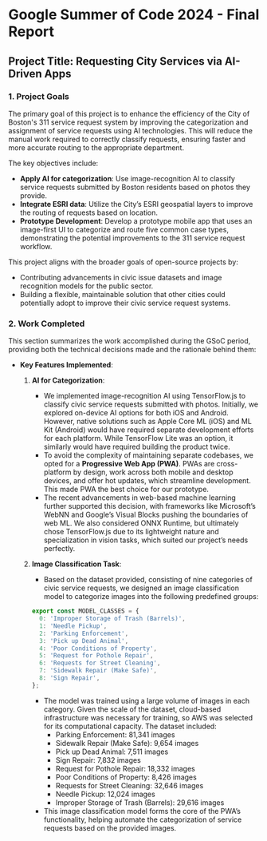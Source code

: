# Google Summer of Code 2024 - Final Report

## Project Title: Requesting City Services via AI-Driven Apps

### 1. **Project Goals**
The primary goal of this project is to enhance the efficiency of the City of Boston's 311 service request system by improving the categorization and assignment of service requests using AI technologies. This will reduce the manual work required to correctly classify requests, ensuring faster and more accurate routing to the appropriate department.

The key objectives include:
- **Apply AI for categorization**: Use image-recognition AI to classify service requests submitted by Boston residents based on photos they provide.
- **Integrate ESRI data**: Utilize the City’s ESRI geospatial layers to improve the routing of requests based on location.
- **Prototype Development**: Develop a prototype mobile app that uses an image-first UI to categorize and route five common case types, demonstrating the potential improvements to the 311 service request workflow.

This project aligns with the broader goals of open-source projects by:
- Contributing advancements in civic issue datasets and image recognition models for the public sector.
- Building a flexible, maintainable solution that other cities could potentially adopt to improve their civic service request systems.

### 2. **Work Completed**

This section summarizes the work accomplished during the GSoC period, providing both the technical decisions made and the rationale behind them:

- **Key Features Implemented**:
  1. **AI for Categorization**:
     - We implemented image-recognition AI using TensorFlow.js to classify civic service requests submitted with photos. Initially, we explored on-device AI options for both iOS and Android. However, native solutions such as Apple Core ML (iOS) and ML Kit (Android) would have required separate development efforts for each platform. While TensorFlow Lite was an option, it similarly would have required building the product twice.
     - To avoid the complexity of maintaining separate codebases, we opted for a **Progressive Web App (PWA)**. PWAs are cross-platform by design, work across both mobile and desktop devices, and offer hot updates, which streamline development. This made PWA the best choice for our prototype.
     - The recent advancements in web-based machine learning further supported this decision, with frameworks like Microsoft’s WebNN and Google’s Visual Blocks pushing the boundaries of web ML. We also considered ONNX Runtime, but ultimately chose TensorFlow.js due to its lightweight nature and specialization in vision tasks, which suited our project’s needs perfectly.

  2. **Image Classification Task**:
     - Based on the dataset provided, consisting of nine categories of civic service requests, we designed an image classification model to categorize images into the following predefined groups:
     ```js
     export const MODEL_CLASSES = {
       0: 'Improper Storage of Trash (Barrels)',
       1: 'Needle Pickup',
       2: 'Parking Enforcement',
       3: 'Pick up Dead Animal',
       4: 'Poor Conditions of Property',
       5: 'Request for Pothole Repair',
       6: 'Requests for Street Cleaning',
       7: 'Sidewalk Repair (Make Safe)',
       8: 'Sign Repair',
     };
     ```
     - The model was trained using a large volume of images in each category. Given the scale of the dataset, cloud-based infrastructure was necessary for training, so AWS was selected for its computational capacity. The dataset included:
       - Parking Enforcement: 81,341 images
       - Sidewalk Repair (Make Safe): 9,654 images
       - Pick up Dead Animal: 7,511 images
       - Sign Repair: 7,832 images
       - Request for Pothole Repair: 18,332 images
       - Poor Conditions of Property: 8,426 images
       - Requests for Street Cleaning: 32,646 images
       - Needle Pickup: 12,024 images
       - Improper Storage of Trash (Barrels): 29,616 images
     - This image classification model forms the core of the PWA’s functionality, helping automate the categorization of service requests based on the provided images.
